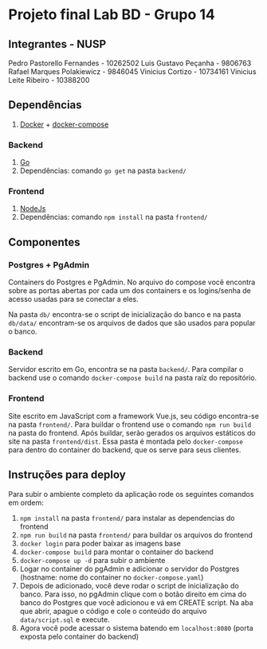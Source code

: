 # Projeto final Lab BD - Grupo 14

## Integrantes - NUSP

Pedro Pastorello Fernandes - 10262502
Luis Gustavo Peçanha - 9806763
Rafael Marques Polakiewicz - 9846045
Vinicius Cortizo - 10734161
Vinicius Leite Ribeiro - 10388200

## Dependências

1. [Docker](https://docs.docker.com/engine/install/) + [docker-compose](https://docs.docker.com/compose/install/)

### Backend
1. [Go](https://go.dev/doc/install)
1. Dependências: comando `go get` na pasta `backend/`

### Frontend
1. [NodeJs](https://nodejs.org/en/download/)
1. Dependências: comando `npm install` na pasta `frontend/`

## Componentes

### Postgres + PgAdmin
Containers do Postgres e PgAdmin. No arquivo do compose você encontra sobre as portas abertas por cada um dos containers e os logins/senha de acesso usadas para se conectar a eles.

Na pasta `db/` encontra-se o script de inicialização do banco e na pasta `db/data/` encontram-se os arquivos de dados que são usados para popular o banco.

### Backend
Servidor escrito em Go, encontra se na pasta `backend/`.
Para compilar o backend use o comando `docker-compose build` na pasta raíz do repositório.

### Frontend
Site escrito em JavaScript com a framework Vue.js, seu código encontra-se na pasta `frontend/`.
Para buildar o frontend use o comando `npm run build` na pasta do frontend. Após buildar, serão gerados os arquivos estáticos do site na pasta `frontend/dist`. Essa pasta é montada pelo `docker-compose` para dentro do container do backend, que os serve para seus clientes.

## Instruções para deploy
Para subir o ambiente completo da aplicação rode os seguintes comandos em ordem:

1. `npm install` na pasta `frontend/` para instalar as dependencias do frontend
1. `npm run build` na pasta `frontend/` para buildar os arquivos do frontend
1. `docker login` para poder baixar as imagens base
1. `docker-compose build` para montar o container do backend
1. `docker-compose up -d` para subir o ambiente
1. Logar no container do pgAdmin e adicionar o servidor do Postgres (hostname: nome do container no `docker-compose.yaml`)
1. Depois de adicionado, você deve rodar o script de inicialização do banco. Para isso, no pgAdmin clique com o botão direito em cima do banco do Postgres que você adicionou e vá em CREATE script. Na aba que abrir, apague o código e cole o conteúdo do arquivo `data/script.sql` e execute.
1. Agora você pode acessar o sistema batendo em `localhost:8080` (porta exposta pelo container do backend)
